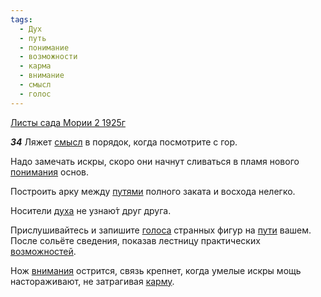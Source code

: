 ```yaml
---
tags:
  - Дух
  - путь
  - понимание
  - возможности
  - карма
  - внимание
  - смысл
  - голос
---
```


[Листы сада Мории 2 1925г](/agni/1925)

___34___
Ляжет [смысл](/tag/#смысл) в порядок, когда посмотрите с гор.   

Надо замечать искры, скоро они начнут сливаться в пламя нового [понимания](/tag/#понимание) основ.   

Построить арку между [путями](/tag/#путь) полного заката и восхода нелегко.   

Носители [духа](/tag/#Дух) не узнаю́т друг друга.   

Прислушивайтесь и запишите [голоса](/tag/#голос) странных фигур на [пути](/tag/#путь) вашем. После сольёте сведения, показав лестницу практических [возможностей](/tag/#возможности).   

Нож [внимания](/tag/#внимание) острится, связь крепнет, когда умелые искры мощь настораживают, не затрагивая [карму](/tag/#карма).   

